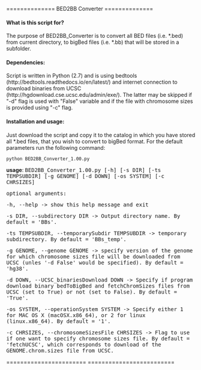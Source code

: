 ============== BED2BB Converter ==============

<h4>What is this script for?</h4>
The purpose of BED2BB_Converter is to convert all BED files (i.e. *.bed) from current directory, to bigBed files (i.e. *.bb) that will be stored in a subfolder.

<h4>Dependencies:</h4>
Script is written in Python (2.7) and is using bedtools (http://bedtools.readthedocs.io/en/latest/) and internet connection to download binaries from UCSC (http://hgdownload.cse.ucsc.edu/admin/exe/). The latter may be skipped if "-d" flag is used with "False" variable and if the file with chromosome sizes is provided using "-c" flag.

<h4>Installation and usage:</h4>
Just download the script and copy it to the catalog in which you have stored all *.bed files, that you wish to convert to bigBed format. 
For the default parameters run the following command:

<code>python BED2BB_Converter_1.00.py</code>


<b>usage</b>: <font style="font-family: monospace;">BED2BB_Converter_1.00.py [-h] [-s DIR] [-ts TEMPSUBDIR] [-g GENOME] [-d DOWN] [-os SYSTEM] [-c CHRSIZES]

optional arguments:

-h, --help -> show this help message and exit
  
-s DIR, --subdirectory DIR ->  Output directory name. By default = 'BBs'.
  
-ts TEMPSUBDIR, --temporarySubdir TEMPSUBDIR -> temporary subdirectory. By default = 'BBs_temp'.
  
-g GENOME, --genome GENOME -> specify version of the genome for which chromosome sizes file will be downloaded from UCSC (unles '-d False' would be specified). By default = 'hg38'.
  
-d DOWN, --UCSC_binariesDownload DOWN -> Specify if program download binary bedToBigBed and fetchChromSizes files from UCSC (set to True) or not (set to False). By default = 'True'.
  
-os SYSTEM, --operationSystem SYSTEM -> Specify either 1 for MAC OS X (macOSX.x86_64), or 2 for linux (linux.x86_64). By default = '1'.
  
-c CHRSIZES, --chromosomeSizesFile CHRSIZES -> Flag to use if one want to specify chromosome sizes file. By default = 'fetchUCSC', which corresponds to download of the GENOME.chrom.sizes file from UCSC.
</font>

======================= =========================

